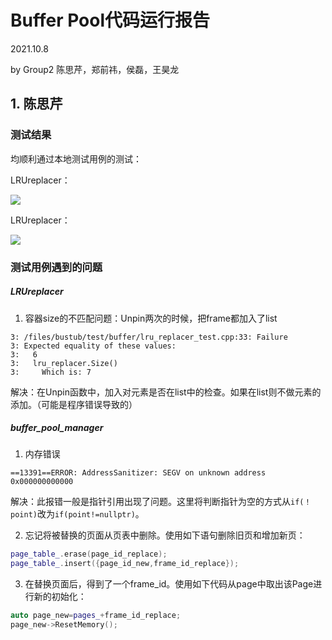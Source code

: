 # Buffer Pool代码运行报告

2021.10.8

by Group2
陈思芹，郑前祎，侯磊，王昊龙

## 1. 陈思芹

### 测试结果

均顺利通过本地测试用例的测试：

LRUreplacer：

![](./images_csq/localtest_lrureplacer.png)

LRUreplacer：

![](./images_csq/localtest_bufferpool.png)

### 测试用例遇到的问题

##### LRUreplacer

1. 容器size的不匹配问题：Unpin两次的时候，把frame都加入了list

  ```
3: /files/bustub/test/buffer/lru_replacer_test.cpp:33: Failure
3: Expected equality of these values:
3:   6
3:   lru_replacer.Size()
3:     Which is: 7
```
解决：在Unpin函数中，加入对元素是否在list中的检查。如果在list则不做元素的添加。（可能是程序错误导致的）

##### buffer_pool_manager

1. 内存错误

  ```
==13391==ERROR: AddressSanitizer: SEGV on unknown address 0x000000000000
```
解决：此报错一般是指针引用出现了问题。这里将判断指针为空的方式从```if(！point)```改为```if(point!=nullptr)```。

2. 忘记将被替换的页面从页表中删除。使用如下语句删除旧页和增加新页：

  ``` C++
page_table_.erase(page_id_replace);
page_table_.insert({page_id_new,frame_id_replace});
```

3. 在替换页面后，得到了一个frame_id。使用如下代码从page中取出该Page进行新的初始化：
  ``` C++
auto page_new=pages_+frame_id_replace;
page_new->ResetMemory();
```
